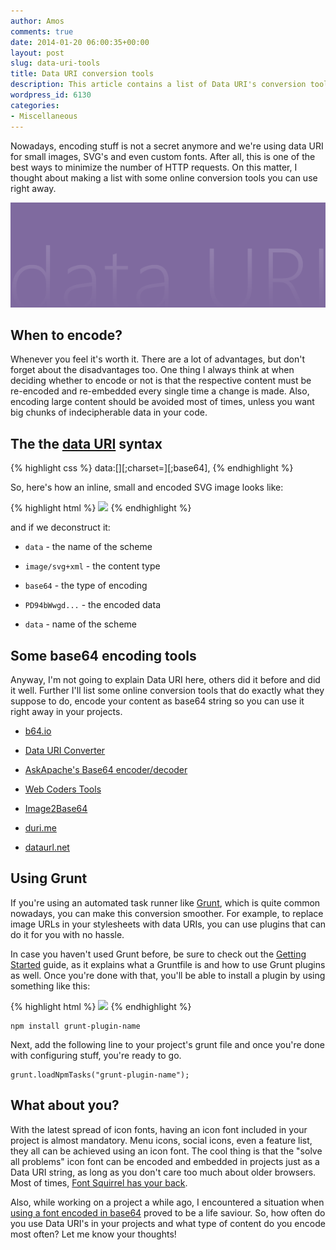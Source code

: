 ```yaml
---
author: Amos
comments: true
date: 2014-01-20 06:00:35+00:00
layout: post
slug: data-uri-tools
title: Data URI conversion tools
description: This article contains a list of Data URI's conversion tools that encode your content as base64 string so you can use it right away in your projects.
wordpress_id: 6130
categories:
- Miscellaneous
---
```


Nowadays, encoding stuff is not a secret anymore and we're using data URI for small images, SVG's and even custom fonts. After all, this is one of the best ways to minimize the number of HTTP requests. On this matter, I thought about making a list with some online conversion tools you can use right away.

![Data URI conversion tools](/wp-content/uploads/2014/01/data-uri-tools.png)

<!-- more -->

## When to encode?

Whenever you feel it's worth it. There are a lot of advantages, but don't forget about the disadvantages too. One thing I always think at when deciding whether to encode or not is that the respective content must be re-encoded and re-embedded every single time a change is made. Also, encoding large content should be avoided most of times, unless you want big chunks of indecipherable data in your code.

## The the [data URI](http://en.wikipedia.org/wiki/Data_URI_scheme) syntax

{% highlight css %}
data:[<MIME-type>][;charset=<encoding>][;base64],<data>
{% endhighlight %}

So, here's how an inline, small and encoded SVG image looks like:

{% highlight html %}
<img src="data:image/svg+xml;base64,PD94bWwgd..." >
{% endhighlight %}   

and if we deconstruct it:
	
  * `data` - the name of the scheme

	
  * `image/svg+xml` - the content type

	
  * `base64` - the type of encoding

	
  * `PD94bWwgd...` - the encoded data

	
  * `data` - name of the scheme

## Some base64 encoding tools

Anyway, I'm not going to explain Data URI here, others did it before and did it well. Further I'll list some online conversion tools that do exactly what they suppose to do, encode your content as base64 string so you can use it right away in your projects.


  * [b64.io](http://b64.io/)

  * [Data URI Converter](http://datauriconverter.appspot.com/)

  * [AskApache's Base64 encoder/decoder](http://www.askapache.com/online-tools/base64-image-converter/)

  * [Web Coders Tools](http://webcodertools.com/imagetobase64converter)

  * [Image2Base64](http://image2base64.wemakesites.net/)

  * [duri.me](http://duri.me)

  * [dataurl.net](http://dataurl.net/#dataurlmaker)


## Using Grunt


If you're using an automated task runner like [Grunt](http://gruntjs.com/), which is quite common nowadays, you can make this conversion smoother. For example, to replace image URLs in your stylesheets with data URIs, you can use plugins that can do it for you with no hassle.

In case you haven't used Grunt before, be sure to check out the [Getting Started](http://gruntjs.com/getting-started) guide, as it explains what a Gruntfile is and how to use Grunt plugins as well. Once you're done with that, you'll be able to install a plugin by using something like this:

{% highlight html %}
<img src="data:image/svg+xml;base64,PD94bWwgd..." >
{% endhighlight %}    
    
    npm install grunt-plugin-name 

Next, add the following line to your project's grunt file and once you're done with configuring stuff, you're ready to go.
    
    grunt.loadNpmTasks("grunt-plugin-name");

## What about you?

With the latest spread of icon fonts, having an icon font included in your project is almost mandatory. Menu icons, social icons, even a feature list, they all can be achieved using an icon font. The cool thing is that the "solve all problems" icon font can be encoded and embedded in projects just as a Data URI string, as long as you don't care too much about older browsers. Most of times, [Font Squirrel has your back](http://sosweetcreative.com/2613/font-face-and-base64-data-uri).

Also, while working on a project a while ago, I encountered a situation when [using a font encoded in base64](http://www.red-team-design.com/firefox-doesnt-allow-cross-domain-fonts-by-default) proved to be a life saviour. So, how often do you use Data URI's in your projects and what type of content do you encode most often? Let me know your thoughts!